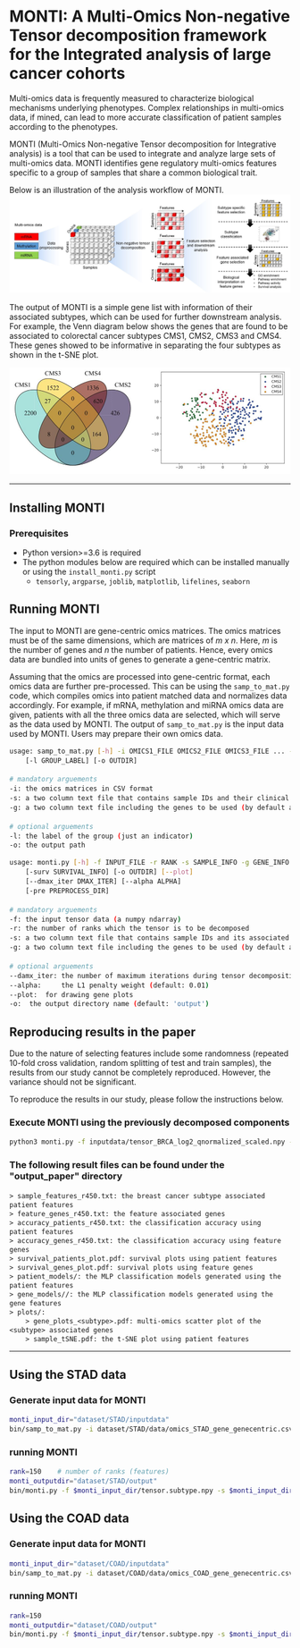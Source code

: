 # MONTI: A Multi-Omics Non-negative Tensor decomposition framework for the Integrated analysis of large cancer cohorts

Multi-omics data is frequently measured to characterize biological mechanisms underlying phenotypes. Complex relationships in multi-omics data, if mined, can lead to more accurate classification of patient samples according to the phenotypes.

MONTI (Multi-Omics Non-negative Tensor decomposition for Integrative analysis) is a tool that can be used to integrate and analyze large sets of multi-omics data. MONTI identifies gene regulatory multi-omics features specific to a group of samples that share a common biological trait.

Below is an illustration of the analysis workflow of MONTI.
![workflow](./images/monti_workflow.jpg)

The output of MONTI is a simple gene list with information of their associated subtypes, which can be used for further downstream analysis. For example, the Venn diagram below shows the genes that are found to be associated to colorectal cancer subtypes CMS1, CMS2, CMS3 and CMS4. These genes showed to be informative in separating the four subtypes as shown in the t-SNE plot.
<!--![example output](./images/monti_outputexample.png =250x)-->
<img src="./images/monti_outputexample.png" alt="example output" width="600"/>

---

## Installing MONTI

### Prerequisites
* Python version>=3.6 is required
* The python modules below are required which can be installed manually or using the `install_monti.py` script
  * `tensorly`, `argparse`, `joblib`, `matplotlib`, `lifelines`, `seaborn`

## Running MONTI

The input to MONTI are gene-centric omics matrices. The omics matrices must be of the same dimensions, which are matrices of _m x n_. Here, _m_ is the number of genes and _n_ the number of patients. Hence, every omics data are bundled into units of genes to generate a gene-centric matrix.

Assuming that the omics are processed into gene-centric format, each omics data are further pre-processed. This can be using the `samp_to_mat.py` code, which compiles omics into patient matched data and normalizes data accordingly. For example, if mRNA, methylation and miRNA omics data are given, patients with all the three omics data are selected, which will serve as the data used by MONTI. The output of `samp_to_mat.py` is the input data used by MONTI. Users may prepare their own omics data.


```bash
usage: samp_to_mat.py [-h] -i OMICS1_FILE OMICS2_FILE OMICS3_FILE ... -s SAMPLE_INFO -g GENE_INFO
	[-l GROUP_LABEL] [-o OUTDIR]

# mandatory arguements
-i: the omics matrices in CSV format
-s: a two column text file that contains sample IDs and their clinical features (e.g., subtype)
-g: a two column text file including the genes to be used (by default a list or 14K protein coding genes are provided)

# optional arguements
-l: the label of the group (just an indicator)
-o: the output path
```

```bash
usage: monti.py [-h] -f INPUT_FILE -r RANK -s SAMPLE_INFO -g GENE_INFO
	[-surv SURVIVAL_INFO] [-o OUTDIR] [--plot]
	[--dmax_iter DMAX_ITER] [--alpha ALPHA]
	[-pre PREPROCESS_DIR]

# mandatory arguements
-f: the input tensor data (a numpy ndarray)
-r: the number of ranks which the tensor is to be decomposed
-s: a two column text file that contains sample IDs and its associated breast cancer subtype
-g: a two column text file including the genes to be used (by default a list or 14K protein coding genes are provided)

# optional arguements
--damx_iter: the number of maximum iterations during tensor decomposition (default: 300)
--alpha:	 the L1 penalty weight (default: 0.01)
--plot:	 for drawing gene plots
-o:	 the output directory name (default: 'output')
```

## Reproducing results in the paper

Due to the nature of selecting features include some randomness (repeated 10-fold cross validation, random splitting of test and train samples), the results from our study cannot be completely reproduced. However, the variance should not be significant.

To reproduce the results in our study, please follow the instructions below.
### Execute MONTI using the previously decomposed components
  ```bash
  python3 monti.py -f inputdata/tensor_BRCA_log2_qnormalized_scaled.npy -r 450 -s inputdata/sample_info.txt --plot -o output_paper
  ```

### The following result files can be found under the "output_paper" directory
	> sample_features_r450.txt: the breast cancer subtype associated patient features
	> feature_genes_r450.txt: the feature associated genes
	> accuracy_patients_r450.txt: the classification accuracy using patient features
	> accuracy_genes_r450.txt: the classification accuracy using feature genes
	> survival_patients_plot.pdf: survival plots using patient features
	> survival_genes_plot.pdf: survival plots using feature genes
	> patient_models/: the MLP classification models generated using the patient features
	> gene_models//: the MLP classification models generated using the gene features
	> plots/: 
		> gene_plots_<subtype>.pdf: multi-omics scatter plot of the <subtype> associated genes
		> sample_tSNE.pdf: the t-SNE plot using patient features

---

## Using the STAD data

### Generate input data for MONTI
```bash
monti_input_dir="dataset/STAD/inputdata"
bin/samp_to_mat.py -i dataset/STAD/data/omics_STAD_gene_genecentric.csv dataset/STAD/data/omics_STAD_meth450_genecentric.csv dataset/STAD/data/omics_STAD_mirna_genecentric.csv -s dataset/STAD/subtype_info.txt -r subtype -g dataset/gene_info_withheader.txt -o $monti_input_dir
```

### running MONTI
```bash
rank=150	# number of ranks (features)
monti_outputdir="dataset/STAD/output"
bin/monti.py -f $monti_input_dir/tensor.subtype.npy -s $monti_input_dir/sampinfo_subtype.txt -g $monti_input_dir/geneinfo_subtype.txt -r $rank -o $monti_outputdir --plot
```

## Using the COAD data

### Generate input data for MONTI
``` bash
monti_input_dir="dataset/COAD/inputdata"
bin/samp_to_mat.py -i dataset/COAD/data/omics_COAD_gene_genecentric.csv dataset/COAD/data/omics_COAD_meth450_genecentric.csv dataset/COAD/data/omics_COAD_mirna_genecentric.csv -s dataset/COAD/data/subtype_info.txt -r subtype -g dataset/gene_info_withheader.txt  -o $monti_input_dir
```

### running MONTI
``` bash
rank=150
monti_outputdir="dataset/COAD/output"
bin/monti.py -f $monti_input_dir/tensor.subtype.npy -s $monti_input_dir/sampinfo_subtype.txt -g $monti_input_dir/geneinfo_subtype.txt -r $rank -o $monti_outputdir --plot
```
